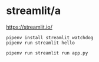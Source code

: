 streamlit/a
===========


https://streamlit.io/

    pipenv install streamlit watchdog
    pipenv run streamlit hello

    pipenv run streamlit run app.py
